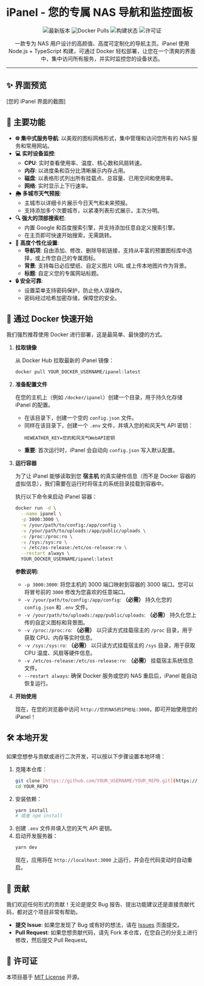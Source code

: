 # iPanel - 您的专属 NAS 导航和监控面板

<p align="center">
  <img src="https://img.shields.io/github/v/release/YOUR_USERNAME/YOUR_REPO?style=for-the-badge&logo=github" alt="最新版本">
  <img src="https://img.shields.io/docker/pulls/YOUR_DOCKER_USERNAME/ipanel?style=for-the-badge&logo=docker" alt="Docker Pulls">
  <img src="https://img.shields.io/github/actions/workflow/status/YOUR_USERNAME/YOUR_REPO/docker-publish.yml?style=for-the-badge&logo=githubactions" alt="构建状态">
  <img src="https://img.shields.io/github/license/YOUR_USERNAME/YOUR_REPO?style=for-the-badge" alt="许可证">
</p>

<p align="center">
  一款专为 NAS 用户设计的高颜值、高度可定制化的导航主页。iPanel 使用 Node.js + TypeScript 构建，可通过 Docker 轻松部署，让您在一个清爽的界面中，集中访问所有服务，并实时监控您的设备状态。
</p>

---

## ✨ 界面预览

[您的 iPanel 界面的截图]

## 🚀 主要功能

* **🌐 集中式服务导航**: 以美观的图标网格形式，集中管理和访问您所有的 NAS 服务和常用网站。
* **💻 实时设备监控**:
    * **CPU**: 实时查看使用率、温度、核心数和风扇转速。
    * **内存**: 以进度条和百分比清晰展示内存占用。
    * **磁盘**: 以表格形式列出所有挂载点、总容量、已用空间和使用率。
    * **网络**: 实时显示上下行速率。
* **🌦️ 多城市天气预报**:
    * 主城市以详细卡片展示今日天气和未来预报。
    * 支持添加多个次要城市，以紧凑列表形式展示，主次分明。
* **🔍 强大的顶部搜索栏**:
    * 内置 Google 和百度搜索引擎，并支持添加任意自定义搜索引擎。
    * 在主页即可快速开始搜索，无需跳转。
* **🎨 高度个性化设置**:
    * **导航项**: 自由添加、修改、删除导航链接，支持从丰富的预置图标库中选择，或上传您自己的专属图标。
    * **背景**: 支持每日必应壁纸、自定义图片 URL 或上传本地图片作为背景。
    * **标题**: 自定义您的专属网站标题。
* **🔒 安全可靠**:
    * 设置菜单支持密码保护，防止他人误操作。
    * 密码经过哈希加密存储，保障您的安全。

## 🐳 通过 Docker 快速开始

我们强烈推荐使用 Docker 进行部署，这是最简单、最快捷的方式。

1.  **拉取镜像**

    从 Docker Hub 拉取最新的 iPanel 镜像：
    ```bash
    docker pull YOUR_DOCKER_USERNAME/ipanel:latest
    ```

2.  **准备配置文件**

    在您的主机上（例如 `/docker/ipanel`）创建一个目录，用于持久化存储 iPanel 的配置。

    * 在该目录下，创建一个空的 `config.json` 文件。
    * 同样在该目录下，创建一个 `.env` 文件，并填入您的和风天气 API 密钥：
        ```
        HEWEATHER_KEY=您的和风天气WebAPI密钥
        ```
    * **重要**: 首次运行时，iPanel 会自动向 `config.json` 写入默认配置。

3.  **运行容器**

    为了让 iPanel 能够读取到您 **宿主机** 的真实硬件信息（而不是 Docker 容器的虚拟信息），我们需要在运行时将宿主的系统目录挂载到容器中。

    执行以下命令来启动 iPanel 容器：
    ```bash
    docker run -d \
      --name ipanel \
      -p 3000:3000 \
      -v /your/path/to/config:/app/config \
      -v /your/path/to/uploads:/app/public/uploads \
      -v /proc:/proc:ro \
      -v /sys:/sys:ro \
      -v /etc/os-release:/etc/os-release:ro \
      --restart always \
      YOUR_DOCKER_USERNAME/ipanel:latest
    ```

    **参数说明:**
    * `-p 3000:3000`: 将您主机的 3000 端口映射到容器的 3000 端口。您可以将冒号前的 `3000` 修改为您喜欢的任意端口。
    * `-v /your/path/to/config:/app/config`: **（必需）** 持久化您的 `config.json` 和 `.env` 文件。
    * `-v /your/path/to/uploads:/app/public/uploads`: **（必需）** 持久化您上传的自定义图标和背景图。
    * `-v /proc:/proc:ro`: **（必需）** 以只读方式挂载宿主的 `/proc` 目录，用于获取 CPU、内存等实时信息。
    * `-v /sys:/sys:ro`: **（必需）** 以只读方式挂载宿主的 `/sys` 目录，用于获取 CPU 温度、风扇等硬件信息。
    * `-v /etc/os-release:/etc/os-release:ro`: **（必需）** 挂载宿主系统信息文件。
    * `--restart always`: 确保 Docker 服务或您的 NAS 重启后，iPanel 能自动恢复运行。

4.  **开始使用**

    现在，在您的浏览器中访问 `http://您的NAS的IP地址:3000`，即可开始使用您的 iPanel！

## 🛠️ 本地开发

如果您想参与贡献或进行二次开发，可以按以下步骤设置本地环境：

1.  克隆本仓库：
    ```bash
    git clone [https://github.com/YOUR_USERNAME/YOUR_REPO.git](https://github.com/YOUR_USERNAME/YOUR_REPO.git)
    cd YOUR_REPO
    ```
2.  安装依赖：
    ```bash
    yarn install
    # 或者 npm install
    ```
3.  创建 `.env` 文件并填入您的天气 API 密钥。
4.  启动开发服务器：
    ```bash
    yarn dev
    ```
    现在，应用将在 `http://localhost:3000` 上运行，并会在代码变动时自动重启。

## 🙌 贡献

我们欢迎任何形式的贡献！无论是提交 Bug 报告、提出功能建议还是直接贡献代码，都对这个项目非常有帮助。

* **提交 Issue**: 如果您发现了 Bug 或有好的想法，请在 [Issues](https://github.com/YOUR_USERNAME/YOUR_REPO/issues) 页面提交。
* **Pull Request**: 如果您想贡献代码，请先 Fork 本仓库，在您自己的分支上进行修改，然后提交 Pull Request。

## 📜 许可证

本项目基于 [MIT License](https://github.com/YOUR_USERNAME/YOUR_REPO/blob/main/LICENSE) 开源。
